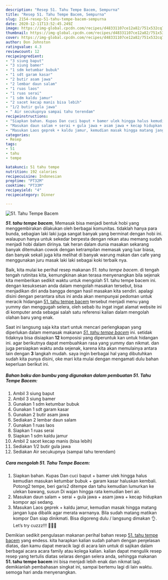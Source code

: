 ```yaml
---
description: "Resep 51. Tahu Tempe Bacem, Sempurna"
title: "Resep 51. Tahu Tempe Bacem, Sempurna"
slug: 2154-resep-51-tahu-tempe-bacem-sempurna
date: 2020-12-11T13:52:45.249Z
image: https://img-global.cpcdn.com/recipes/d48331107ce12a82/751x532cq70/51-tahu-tempe-bacem-foto-resep-utama.jpg
thumbnail: https://img-global.cpcdn.com/recipes/d48331107ce12a82/751x532cq70/51-tahu-tempe-bacem-foto-resep-utama.jpg
cover: https://img-global.cpcdn.com/recipes/d48331107ce12a82/751x532cq70/51-tahu-tempe-bacem-foto-resep-utama.jpg
author: Don Johnston
ratingvalue: 4.3
reviewcount: 12
recipeingredient:
- "3 siung baput"
- "3 siung bamer"
- "1 sdm ketumbar bubuk"
- "1 sdt garam kasar"
- "2 butir asam jawa"
- "2 lembar daun salam"
- "1 ruas laos"
- "1 ruas serai"
- "1 sdm kaldu jamur"
- "2 sacet kecap manis bisa lebih"
- "1/2 butir gula jawa"
- " Air secukupnya sampai tahu terendam"
recipeinstructions:
- "Siapkan bahan. Kupas Dan cuci baput + bamer ulek hingga halus kemudian masukan ketumbar bubuk + garam kasar haluskan kembali. Potong2 tempe, beri garis2 ditempe dan tahu kemudian lumurkan ke ulekan bawang, susun Di wajan hingga rata kemudian beri air."
- "Masukan daun salam + serai + gula jawa + asam jawa + kecap hidupkan kompor api sedang."
- "Masukan Laos geprek + kaldu jamur, kemudian masak hingga matang jangan lupa dibalik agar merata warnanya. Bila sudah matang matikan kompor Dan siap dinikmati. Bisa digoreng dulu / langsung dimakan 👌. Let’s try cuzzz!!! 👩🏻‍🍳"
categories:
- Resep
tags:
- 51
- tahu
- tempe

katakunci: 51 tahu tempe 
nutrition: 192 calories
recipecuisine: Indonesian
preptime: "PT32M"
cooktime: "PT33M"
recipeyield: "4"
recipecategory: Dinner

---
```



![51. Tahu Tempe Bacem](https://img-global.cpcdn.com/recipes/d48331107ce12a82/751x532cq70/51-tahu-tempe-bacem-foto-resep-utama.jpg)

<b><i>51. tahu tempe bacem</i></b>, Memasak bisa menjadi bentuk hobi yang menggembirakan dilakukan oleh berbagai komunitas. tidaklah hanya para bunda, sebagian laki laki juga sangat banyak yang berminat dengan hobi ini. walaupun hanya untuk sekedar berpesta dengan rekan atau memang sudah menjadi hobi dalam dirinya. tak heran dalam dunia masakan sekarang banyak ditemukan cowok dengan ketrampilan memasak yang luar biasa, dan banyak sekali juga kita melihat di banyak warung makan dan cafe yang menggunakan juru masak laki laki sebagai koki terbaik nya.



Baik, kita mulai ke perihal resep makanan <i>51. tahu tempe bacem</i>. di tengah tengah rutinitas kita, kemungkinan akan terasa menyenangkan bila sejenak kita memberikan sedikit waktu untuk mengolah 51. tahu tempe bacem ini. dengan kesuksesan anda dalam mengolah masakan tersebut, bisa menjadikan diri anda bangga dengan hasil masakan kita sendiri. apalagi disini dengan perantara situs ini anda akan mempunyai pedoman untuk meracik hidangan <u>51. tahu tempe bacem</u> tersebut menjadi menu yang yummy dan menggugah selera, oleh sebab itu ingat ingat alamat website ini di komputer anda sebagai salah satu referensi kalian dalam mengolah olahan baru yang enak.


Saat ini langsung saja kita start untuk mencari perlengkapan yang diperlukan dalam memasak makanan <u><i>51. tahu tempe bacem</i></u> ini. setidak tidaknya bisa disiapkan <b>12</b> komposisi yang diperuntuk kan untuk hidangan ini. agar berikutnya dapat membuahkan rasa yang yummy dan nikmat. dan juga persiapkan waktu anda sejenak, karena kita akan memulainya antara lain dengan <b>3</b> langkah mudah. saya ingin berbagai hal yang dibutuhkan sudah kita punya disini, oke mari kita mulai dengan mengamati dulu bahan keperluan berikut ini.

<!--inarticleads1-->

##### Bahan baku dan bumbu yang digunakan dalam pembuatan 51. Tahu Tempe Bacem:

1. Ambil 3 siung baput
1. Ambil 3 siung bamer
1. Gunakan 1 sdm ketumbar bubuk
1. Gunakan 1 sdt garam kasar
1. Gunakan 2 butir asam jawa
1. Sediakan 2 lembar daun salam
1. Gunakan 1 ruas laos
1. Siapkan 1 ruas serai
1. Siapkan 1 sdm kaldu jamur
1. Ambil 2 sacet kecap manis (bisa lebih)
1. Sediakan 1/2 butir gula jawa
1. Sediakan  Air secukupnya (sampai tahu terendam)




<!--inarticleads2-->

##### Cara mengolah 51. Tahu Tempe Bacem:

1. Siapkan bahan. Kupas Dan cuci baput + bamer ulek hingga halus kemudian masukan ketumbar bubuk + garam kasar haluskan kembali. Potong2 tempe, beri garis2 ditempe dan tahu kemudian lumurkan ke ulekan bawang, susun Di wajan hingga rata kemudian beri air.
1. Masukan daun salam + serai + gula jawa + asam jawa + kecap hidupkan kompor api sedang.
1. Masukan Laos geprek + kaldu jamur, kemudian masak hingga matang jangan lupa dibalik agar merata warnanya. Bila sudah matang matikan kompor Dan siap dinikmati. Bisa digoreng dulu / langsung dimakan 👌. Let’s try cuzzz!!! 👩🏻‍🍳




Demikian sedikit pengulasan makanan perihal bahan resep <u>51. tahu tempe bacem</u> yang endess. kita harapkan kalian sudah paham dengan penjelasan diatas, dan kamu dapat meracik lagi di acara lain untuk di sajikan dalam berbagai acara acara family atau kolega kalian. kalian dapat mengulik resep resep yang tertulis diatas selaras dengan selera anda, sehingga makanan <b>51. tahu tempe bacem</b> ini bisa menjadi lebih enak dan nikmat lagi. demikianlah pembahasan singkat ini, sampai bertemu lagi di lain waktu. semoga hari anda menyenangkan.

